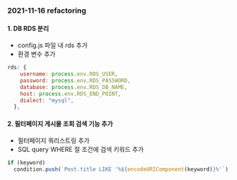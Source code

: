 ### 2021-11-16 refactoring

#### 1. DB RDS 분리

- config.js 파일 내 rds 추가
- 환경 변수 추가

```jsx
rds: {
    username: process.env.RDS_USER,
    password: process.env.RDS_PASSWORD,
    database: process.env.RDS_DB_NAME,
    host: process.env.RDS_END_POINT,
    dialect: "mysql",
  },
```

#### 2. 필터페이지 게시물 조회 검색 기능 추가

- 필터페이지 쿼리스트링 추가
- SQL query WHERE 절 조건에 검색 키워드 추가

```jsx
if (keyword)
  condition.push(`Post.title LIKE '%${encodeURIComponent(keyword)}%'`);
```
